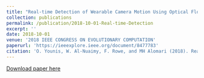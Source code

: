 ```yaml
---
title: "Real-time Detection of Wearable Camera Motion Using Optical Flow"
collection: publications
permalink: /publication/2018-10-01-Real-time-Detection
excerpt: ''
date: 2018-10-01
venue: '2018 IEEE CONGRESS ON EVOLUTIONARY COMPUTATION'
paperurl: 'https://ieeexplore.ieee.org/document/8477783'
citation: 'O. Younis, W. Al-Nuaimy, F. Rowe, and MH Alomari (2018). Real-time Detection of Wearable Camera Motion Using Optical Flow. In 2018 IEEE CONGRESS ON EVOLUTIONARY COMPUTATION (CEC) (pp. 238-243).'
---
```


[Download paper here](https://www.researchgate.net/profile/Ola_Younis/publication/327792152_Real-time_Detection_of_Wearable_Camera_Motion_Using_Optical_Flow/links/5bfbc5e1a6fdcc53881adc3b/Real-time-Detection-of-Wearable-Camera-Motion-Using-Optical-Flow.pdf?_sg%5B0%5D=ZxwR6pfuL-Jj3KwwGpvGMuP2NGnoln2E5cUZ380dJlZ02KN1zwboeHPc9lH1F-Y7Lx_yDD7guMdXffBpNkLAsw.dejsGX8gJ63ZhkD4EQAKdI6_8akn7MER97f5w_4kGhBr9bATV1-GP9CN_CL77AN8SlAsg_9ps6pTxcVxP8VfCw&_sg%5B1%5D=OekzF2XQhDnpJ01iDQ5FYm7hibVZ4RksHnmd397aiw_xbYlJWf-ocmQeO8rCSHotYxL6RzFV8_DE-EudRNGtZC43OHh4OY4UeDd_MULlqfqZ.dejsGX8gJ63ZhkD4EQAKdI6_8akn7MER97f5w_4kGhBr9bATV1-GP9CN_CL77AN8SlAsg_9ps6pTxcVxP8VfCw&_iepl=)
